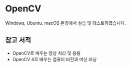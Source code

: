 # OpenCV
Windows, Ubuntu, macOS 환경에서 실습 및 테스트하였습니다.

## 참고 서적
- OpenCV로 배우는 영상 처리 및 응용
- OpenCV 4로 배우는 컴퓨터 비전과 머신 러닝